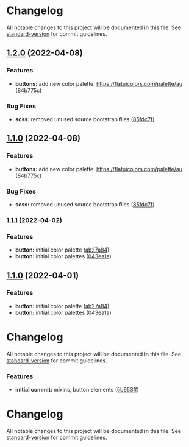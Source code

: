 # Changelog

All notable changes to this project will be documented in this file. See [standard-version](https://github.com/conventional-changelog/standard-version) for commit guidelines.

## [1.2.0](https://github.com/SandyLudosky/Sassy-buttons/compare/v1.1.1...v1.2.0) (2022-04-08)


### Features

* **buttons:** add new color palette: https://flatuicolors.com/palette/au ([84b775c](https://github.com/SandyLudosky/Sassy-buttons/commit/84b775c8a411f74d883d835cbadbc4be667f886d))


### Bug Fixes

* **scss:** removed unused source bootstrap files ([85fdc7f](https://github.com/SandyLudosky/Sassy-buttons/commit/85fdc7f6dee1ce0b7eb783973302c0ec555bfd59))

## [1.1.0](https://github.com/SandyLudosky/Sassy-buttons/compare/v1.1.1...v1.1.0) (2022-04-08)


### Features

* **buttons:** add new color palette: https://flatuicolors.com/palette/au ([84b775c](https://github.com/SandyLudosky/Sassy-buttons/commit/84b775c8a411f74d883d835cbadbc4be667f886d))


### Bug Fixes

* **scss:** removed unused source bootstrap files ([85fdc7f](https://github.com/SandyLudosky/Sassy-buttons/commit/85fdc7f6dee1ce0b7eb783973302c0ec555bfd59))

### [1.1.1](https://github.com/SandyLudosky/Sassy-buttons/compare/v1.6.0...v1.1.1) (2022-04-02)


### Features

* **button:** initial color palette ([ab27a84](https://github.com/SandyLudosky/Sassy-buttons/commit/ab27a84b8a6474adcf5958b71858c76e22e718ad))
* **button:** initial color palettes ([043ea1a](https://github.com/SandyLudosky/Sassy-buttons/commit/043ea1abd4a7a5248e9b7a3c056aea0af14de808))

## [1.1.0](https://github.com/SandyLudosky/Sassy-buttons/compare/v1.6.0...v1.1.0) (2022-04-01)


### Features

* **button:** initial color palette ([ab27a84](https://github.com/SandyLudosky/Sassy-buttons/commit/ab27a84b8a6474adcf5958b71858c76e22e718ad))
* **button:** initial color palettes ([043ea1a](https://github.com/SandyLudosky/Sassy-buttons/commit/043ea1abd4a7a5248e9b7a3c056aea0af14de808))

# Changelog

All notable changes to this project will be documented in this file. See [standard-version](https://github.com/conventional-changelog/standard-version) for commit guidelines.



### Features

* **initial commit:** mixins, button elements ([5b953ff](https://github.com/SandyLudosky/Sassy-buttons/commit/5b953ff80c93880ad919e9c8ed7004d79fd084a2))

# Changelog

All notable changes to this project will be documented in this file. See [standard-version](https://github.com/conventional-changelog/standard-version) for commit guidelines.
